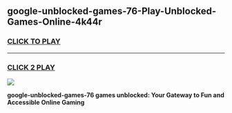 
## google-unblocked-games-76-Play-Unblocked-Games-Online-4k44r
<h3>
<a href="https://premium76.site?title=google-unblocked-games-76&ref=25A">CLICK TO PLAY</a></h3>
<hr>

<h3>
<a href="https://premium76.site?title=google-unblocked-games-76&ref=25A">CLICK 2 PLAY</a>
  
</h3>

<a href="https://premium76.site?title=google-unblocked-games-76&ref=25A"><img src="https://clearcache.store/games.png"></a>


**google-unblocked-games-76 games unblocked: Your Gateway to Fun and Accessible Online Gaming**
